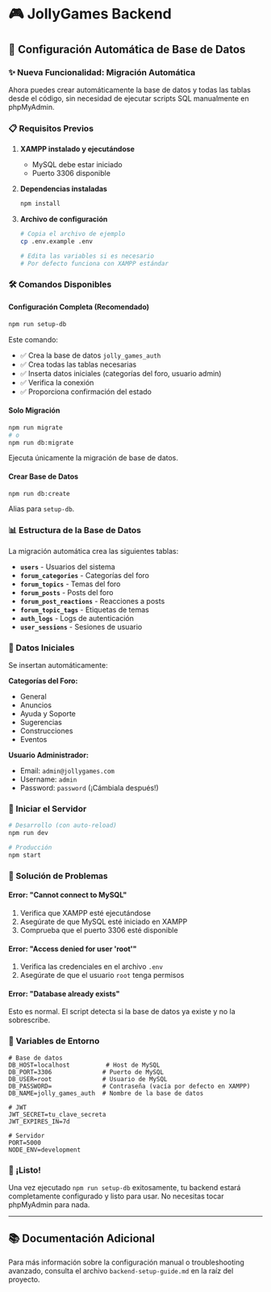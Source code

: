 # 🎮 JollyGames Backend

## 🚀 Configuración Automática de Base de Datos

### ✨ Nueva Funcionalidad: Migración Automática

Ahora puedes crear automáticamente la base de datos y todas las tablas desde el código, sin necesidad de ejecutar scripts SQL manualmente en phpMyAdmin.

### 📋 Requisitos Previos

1. **XAMPP instalado y ejecutándose**
   - MySQL debe estar iniciado
   - Puerto 3306 disponible

2. **Dependencias instaladas**
   ```bash
   npm install
   ```

3. **Archivo de configuración**
   ```bash
   # Copia el archivo de ejemplo
   cp .env.example .env
   
   # Edita las variables si es necesario
   # Por defecto funciona con XAMPP estándar
   ```

### 🛠️ Comandos Disponibles

#### Configuración Completa (Recomendado)
```bash
npm run setup-db
```
Este comando:
- ✅ Crea la base de datos `jolly_games_auth`
- ✅ Crea todas las tablas necesarias
- ✅ Inserta datos iniciales (categorías del foro, usuario admin)
- ✅ Verifica la conexión
- ✅ Proporciona confirmación del estado

#### Solo Migración
```bash
npm run migrate
# o
npm run db:migrate
```
Ejecuta únicamente la migración de base de datos.

#### Crear Base de Datos
```bash
npm run db:create
```
Alias para `setup-db`.

### 📊 Estructura de la Base de Datos

La migración automática crea las siguientes tablas:

- **`users`** - Usuarios del sistema
- **`forum_categories`** - Categorías del foro
- **`forum_topics`** - Temas del foro
- **`forum_posts`** - Posts del foro
- **`forum_post_reactions`** - Reacciones a posts
- **`forum_topic_tags`** - Etiquetas de temas
- **`auth_logs`** - Logs de autenticación
- **`user_sessions`** - Sesiones de usuario

### 🎯 Datos Iniciales

Se insertan automáticamente:

**Categorías del Foro:**
- General
- Anuncios
- Ayuda y Soporte
- Sugerencias
- Construcciones
- Eventos

**Usuario Administrador:**
- Email: `admin@jollygames.com`
- Username: `admin`
- Password: `password` (¡Cámbiala después!)

### 🚀 Iniciar el Servidor

```bash
# Desarrollo (con auto-reload)
npm run dev

# Producción
npm start
```

### 🔧 Solución de Problemas

#### Error: "Cannot connect to MySQL"
1. Verifica que XAMPP esté ejecutándose
2. Asegúrate de que MySQL esté iniciado en XAMPP
3. Comprueba que el puerto 3306 esté disponible

#### Error: "Access denied for user 'root'"
1. Verifica las credenciales en el archivo `.env`
2. Asegúrate de que el usuario `root` tenga permisos

#### Error: "Database already exists"
Esto es normal. El script detecta si la base de datos ya existe y no la sobrescribe.

### 📝 Variables de Entorno

```env
# Base de datos
DB_HOST=localhost          # Host de MySQL
DB_PORT=3306              # Puerto de MySQL
DB_USER=root              # Usuario de MySQL
DB_PASSWORD=              # Contraseña (vacía por defecto en XAMPP)
DB_NAME=jolly_games_auth  # Nombre de la base de datos

# JWT
JWT_SECRET=tu_clave_secreta
JWT_EXPIRES_IN=7d

# Servidor
PORT=5000
NODE_ENV=development
```

### 🎉 ¡Listo!

Una vez ejecutado `npm run setup-db` exitosamente, tu backend estará completamente configurado y listo para usar. No necesitas tocar phpMyAdmin para nada.

---

## 📚 Documentación Adicional

Para más información sobre la configuración manual o troubleshooting avanzado, consulta el archivo `backend-setup-guide.md` en la raíz del proyecto.